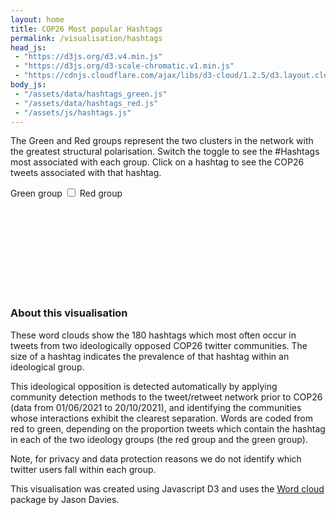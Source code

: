 ```yaml
---
layout: home
title: COP26 Most popular Hashtags
permalink: /visualisation/hashtags
head_js:
 - "https://d3js.org/d3.v4.min.js"
 - "https://d3js.org/d3-scale-chromatic.v1.min.js"
 - "https://cdnjs.cloudflare.com/ajax/libs/d3-cloud/1.2.5/d3.layout.cloud.js"
body_js:
 - "/assets/data/hashtags_green.js"
 - "/assets/data/hashtags_red.js"
 - "/assets/js/hashtags.js"
---
```


The Green and Red groups represent the two clusters in the network with the greatest structural polarisation. Switch the toggle to see the #Hashtags most associated with each group. Click on a hashtag to see the COP26 tweets associated with that hashtag.

<div class="toggle">
  <span class="green">Green group</span>
  <label class="switch"><input type="checkbox" onclick="Redraw(this)"><span class="slider"></span></label>
  <span class="red">Red group</span>
</div>

<svg id="redCloud" style="display: none">
</svg>
<svg id="greenCloud">
</svg>

### About this visualisation

These word clouds show the 180 hashtags which most often occur in tweets from two ideologically opposed COP26 twitter communities. The size of a hashtag indicates the prevalence of that hashtag within an ideological group.

This ideological opposition is detected automatically by applying community detection methods to the tweet/retweet network prior to COP26 (data from 01/06/2021 to 20/10/2021), and identifying the communities whose interactions exhibit the clearest separation.  Words are coded from red to green, depending on the proportion tweets which contain the hashtag in each of the two ideology groups (the red group and the green group).

Note, for privacy and data protection reasons we do not identify which twitter users fall within each group.

This visualisation was created using Javascript D3 and uses the <a href="https://www.jasondavies.com/wordcloud/" target="_blank">Word cloud</a> package by Jason Davies.

